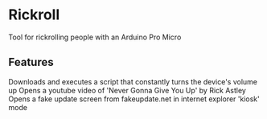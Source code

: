 # Rickroll
Tool for rickrolling people with an Arduino Pro Micro

Features
--------
Downloads and executes a script that constantly turns the device's volume up
Opens a youtube video of 'Never Gonna Give You Up' by Rick Astley
Opens a fake update screen from fakeupdate.net in internet explorer 'kiosk' mode
